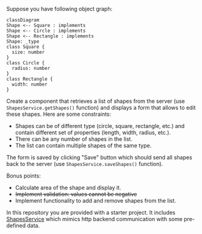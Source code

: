 Suppose you have following object graph:

```mermaid
classDiagram
Shape <-- Square : implements
Shape <-- Circle : implements
Shape <-- Rectangle : implements
Shape: _type
class Square {
  size: number
}
class Circle {
  radius: number
}
class Rectangle {
  width: number
}

```

Create a component that retrieves a list of shapes from the server (use `ShapesService.getShapes()` function) and displays a form that allows to edit these shapes. Here are some constraints:

- Shapes can be of different type (circle, square, rectangle, etc.) and contain different set of properties (length, width, radius, etc.).
- There can be any number of shapes in the list.
- The list can contain multiple shapes of the same type.

The form is saved by clicking "Save" button which should send all shapes back to the server (use `ShapesService.saveShapes()` function).

Bonus points:

- Calculate area of the shape and display it.
- ~~Implement validation: values cannot be negative~~
- Implement functionality to add and remove shapes from the list.

In this repository you are provided with a starter project. It includes [ShapesService](/src/app/shapes.service.ts) which mimics http backend communication with some pre-defined data.
